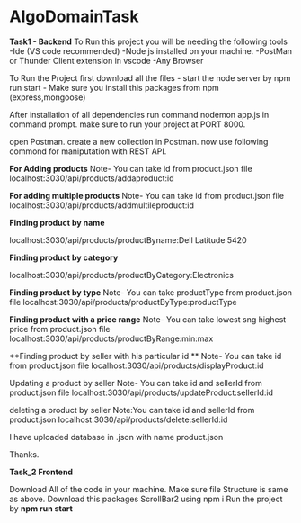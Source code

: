# AlgoDomainTask
**Task1 - Backend**
To Run this project you will be needing the following tools
     -Ide (VS code recommended)
     -Node js installed on your machine.
     -PostMan or Thunder Client extension in vscode
     -Any Browser
     
To Run the Project first download all the files
     - start the node server by npm run start
     - Make sure you install this packages from npm (express,mongoose)
     
After installation of all dependencies run command nodemon app.js in command prompt. make sure to run your project at PORT 8000.

open Postman. create a new collection in Postman. now use following commond for maniputation with REST API.

**For Adding products**
Note- You can take id from product.json file
localhost:3030/api/products/addaproduct:id

**For adding multiple products**
Note- You can take id from product.json file
localhost:3030/api/products/addmultileproduct:id

**Finding product by name**

localhost:3030/api/products/productByname:Dell Latitude 5420

**Finding product by category**

localhost:3030/api/products/productByCategory:Electronics

**Finding product by type**
Note- You can take productType from product.json file
localhost:3030/api/products/productByType:productType

**Finding product with a price range**
Note- You can take lowest sng highest price from product.json file
localhost:3030/api/products/productByRange:min:max

**Finding product by seller with his particular id **
Note- You can take id from product.json file
localhost:3030/api/products/displayProduct:id

Updating a product by seller
Note- You can take id and sellerId from product.json file
localhost:3030/api/products/updateProduct:sellerId:id

deleting a product by seller
Note:You can take id and sellerId from product.json 
localhost:3030/api/products/delete:sellerId:id

I have uploaded database in .json with name product.json

Thanks.



**Task_2 Frontend**

Download All of the code in your machine.
Make sure file Structure is same as above.
Download this packages ScrollBar2 using npm i 
Run the project by **npm run start**


